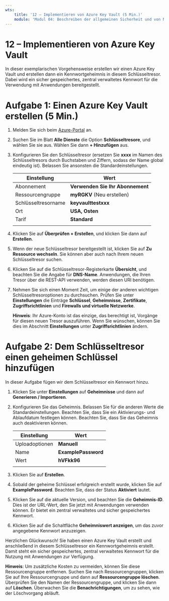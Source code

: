 ```yaml
---
wts:
    title: '12 – Implementieren von Azure Key Vault (5 Min.)'
    module: 'Modul 04: Beschreiben der allgemeinen Sicherheit und von Netzwerksicherheitsfeatures'
---
```

# 12 – Implementieren von Azure Key Vault

In dieser exemplarischen Vorgehensweise erstellen wir einen Azure Key Vault und erstellen dann ein Kennwortgeheimnis in diesem Schlüsseltresor. Dabei wird ein sicher gespeichertes, zentral verwaltetes Kennwort für die Verwendung mit Anwendungen bereitgestellt.

# Aufgabe 1: Einen Azure Key Vault erstellen (5 Min.)

1. Melden Sie sich beim [Azure-Portal](https://portal.azure.com) an.

2. Suchen Sie im Blatt **Alle Dienste** die Option **Schlüsseltresore**, und wählen Sie sie aus. Wählen Sie dann **+ Hinzufügen** aus.

3. Konfigurieren Sie den Schlüsseltresor (ersetzen Sie **xxxx** im Namen des Schlüsseltresors durch Buchstaben und Ziffern, sodass der Name global eindeutig ist). Belassen Sie ansonsten die Standardeinstellungen.

    | Einstellung | Wert | 
    | --- | --- |
    | Abonnement | **Verwenden Sie Ihr Abonnement** |
    | Ressourcengruppe | **myRGKV** (Neu erstellen) |
    | Schlüsseltresorname | **keyvaulttestxxx** |
    | Ort | **USA, Osten** |
    | Tarif | **Standard** |
    | | |

4. Klicken Sie auf **Überprüfen + Erstellen**, und klicken Sie dann auf **Erstellen**. 

5. Wenn der neue Schlüsseltresor bereitgestellt ist, klicken Sie auf **Zu Ressource wechseln**. Sie können aber auch nach Ihrem neuen Schlüsseltresor suchen. 

6. Klicken Sie auf die Schlüsseltresor-Registerkarte **Übersicht**, und beachten Sie die Angabe für **DNS-Name**. Anwendungen, die Ihren Tresor über die REST-API verwenden, werden diesen URI benötigen.

7. Nehmen Sie sich einen Moment Zeit, um einige der anderen wichtigen Schlüsseltresoroptionen zu durchsuchen. Prüfen Sie unter **Einstellungen** die Einträge **Schlüssel**, **Geheimnisse**, **Zertifikate**, **Zugriffsrichtlinien** und **Firewalls und virtuelle Netzwerke**.

    **Hinweis**: Ihr Azure-Konto ist das einzige, das berechtigt ist, Vorgänge für diesen neuen Tresor auszuführen. Wenn Sie wünschen, können Sie dies im Abschnitt **Einstellungen** unter **Zugriffsrichtlinien** ändern.

# Aufgabe 2: Dem Schlüsseltresor einen geheimen Schlüssel hinzufügen
        
In dieser Aufgabe fügen wir dem Schlüsseltresor ein Kennwort hinzu. 

1. Klicken Sie unter **Einstellungen** auf **Geheimnisse** und dann auf **Generieren / Importieren**.

2. Konfigurieren Sie das Geheimnis. Belassen Sie für die anderen Werte die Standardeinstellungen. Beachten Sie, dass Sie ein Aktivierungs- und Ablaufdatum festlegen können. Beachten Sie, dass Sie das Geheimnis auch deaktivieren können.

    | Einstellung | Wert | 
    | --- | --- |
    | Uploadoptionen | **Manuell** |
    | Name | **ExamplePassword** |
    | Wert | **hVFkk96** |
    | | |

3. Klicken Sie auf **Erstellen**.

4. Sobald der geheime Schlüssel erfolgreich erstellt wurde, klicken Sie auf **ExamplePassword**. Beachten Sie, dass der Status **Aktiviert** lautet.

5. Klicken Sie auf die aktuelle Version, und beachten Sie die **Geheimnis-ID**. Dies ist der URL-Wert, den Sie jetzt mit Anwendungen verwenden können. Er bietet ein zentral verwaltetes und sicher gespeichertes Kennwort.

6. Klicken Sie auf die Schaltfläche **Geheimniswert anzeigen**, um das zuvor angegebene Kennwort anzuzeigen.

Herzlichen Glückwunsch! Sie haben einen Azure Key Vault erstellt und anschließend in diesem Schlüsseltresor ein Kennwortgeheimnis erstellt. Damit steht ein sicher gespeichertes, zentral verwaltetes Kennwort für die Nutzung mit Anwendungen zur Verfügung.

**Hinweis**: Um zusätzliche Kosten zu vermeiden, können Sie diese Ressourcengruppe entfernen. Suchen Sie nach Ressourcengruppen, klicken Sie auf Ihre Ressourcengruppe und dann auf **Ressourcengruppe löschen**. Überprüfen Sie den Namen der Ressourcengruppe, und klicken Sie dann auf **Löschen**. Überwachen Sie die **Benachrichtigungen**, um zu sehen, wie der Löschvorgang abläuft.
